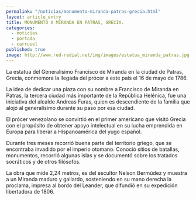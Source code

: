 ```yaml
---
permalink: "/noticias/monumento-miranda-patras-grecia.html"
layout: article_entry
title: MONUMENTO A MIRANDA EN PATRAS, GRECIA.
categories: 
  - noticias
  - portada
  - carrusel
published: true
image: http://www.red-redial.net/img/images/estatua_miranda_patras.jpg
---
```


La estatua del Generalísimo Francisco de Miranda en la ciudad de Patras, Grecia, conmemora la llegada del prócer a este país el 16 de mayo de 1786. 

La idea de dedicar una plaza con su nombre a  Francisco de Miranda en Patras, la tercera ciudad más importante de la República Helénica, fue una iniciativa del alcalde Andreas Furas, quien es descendiente de la familia que alojó al generalísimo durante su paso por esa ciudad.

El prócer venezolano se convirtió en el primer americano que visitó Grecia con el propósito de obtener apoyo intelectual en su lucha emprendida en Europa para liberar a Hispanoamérica del yugo español. 

Durante tres meses recorrió buena parte del territorio griego, que se encontraba invadido por el imperio otomano. Conoció sitios de batallas, monumentos, recorrió algunas islas y se documentó sobre los tratados socráticos y de otros filósofos. 

La obra que mide 2,24 metros, es del escultor Nelson Bermúdez y muestra a un Miranda maduro y gallardo, sosteniendo en su mano derecha la proclama, impresa al bordo del Leander, que difundió en su expedición libertadora de 1806.

